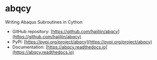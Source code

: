 # abqcy

Writing Abaqus Subroutines in Cython

- GitHub repository: [https://github.com/haiiliin/abqcy](https://github.com/haiiliin/abqcy)
- PyPI: [https://pypi.org/project/abqcy](https://pypi.org/project/abqcy)
- Documentation: [https://abqcy.readthedocs.io](https://abqcy.readthedocs.io)
